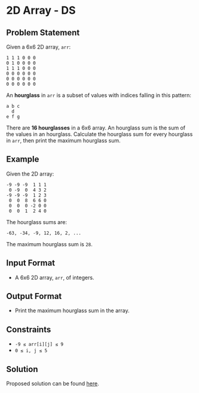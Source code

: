 # 2D Array - DS

## Problem Statement

Given a 6x6 2D array, `arr`:

```
1 1 1 0 0 0
0 1 0 0 0 0
1 1 1 0 0 0
0 0 0 0 0 0
0 0 0 0 0 0
0 0 0 0 0 0
```

An **hourglass** in `arr` is a subset of values with indices falling in this pattern:

```
a b c
  d
e f g
```

There are **16 hourglasses** in a 6x6 array. An hourglass sum is the sum of the values in an hourglass. Calculate the hourglass sum for every hourglass in `arr`, then print the maximum hourglass sum.

## Example

Given the 2D array:

```
-9 -9 -9  1 1 1
 0 -9  0  4 3 2
-9 -9 -9  1 2 3
 0  0  8  6 6 0
 0  0  0 -2 0 0
 0  0  1  2 4 0
```

The hourglass sums are:

```
-63, -34, -9, 12, 16, 2, ...
```

The maximum hourglass sum is `28`.

## Input Format

- A 6x6 2D array, `arr`, of integers.

## Output Format

- Print the maximum hourglass sum in the array.

## Constraints

- `-9 ≤ arr[i][j] ≤ 9`
- `0 ≤ i, j ≤ 5`

## Solution

Proposed solution can be found [here](/HackerRank/Interview_Preparation_Kit/Arrays/2D_Array_DS/2D_array_DS.py).
